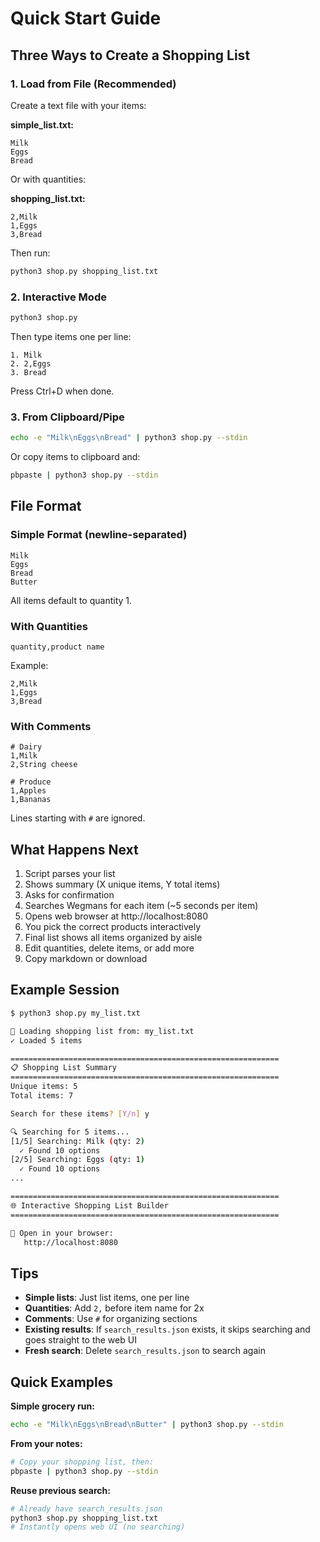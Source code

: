 # Quick Start Guide

## Three Ways to Create a Shopping List

### 1. Load from File (Recommended)

Create a text file with your items:

**simple_list.txt:**
```
Milk
Eggs
Bread
```

Or with quantities:

**shopping_list.txt:**
```
2,Milk
1,Eggs
3,Bread
```

Then run:
```bash
python3 shop.py shopping_list.txt
```

### 2. Interactive Mode

```bash
python3 shop.py
```

Then type items one per line:
```
1. Milk
2. 2,Eggs
3. Bread
```

Press Ctrl+D when done.

### 3. From Clipboard/Pipe

```bash
echo -e "Milk\nEggs\nBread" | python3 shop.py --stdin
```

Or copy items to clipboard and:
```bash
pbpaste | python3 shop.py --stdin
```

## File Format

### Simple Format (newline-separated)
```
Milk
Eggs
Bread
Butter
```
All items default to quantity 1.

### With Quantities
```
quantity,product name
```

Example:
```
2,Milk
1,Eggs
3,Bread
```

### With Comments
```
# Dairy
1,Milk
2,String cheese

# Produce
1,Apples
1,Bananas
```

Lines starting with `#` are ignored.

## What Happens Next

1. Script parses your list
2. Shows summary (X unique items, Y total items)
3. Asks for confirmation
4. Searches Wegmans for each item (~5 seconds per item)
5. Opens web browser at http://localhost:8080
6. You pick the correct products interactively
7. Final list shows all items organized by aisle
8. Edit quantities, delete items, or add more
9. Copy markdown or download

## Example Session

```bash
$ python3 shop.py my_list.txt

📄 Loading shopping list from: my_list.txt
✓ Loaded 5 items

============================================================
📋 Shopping List Summary
============================================================
Unique items: 5
Total items: 7

Search for these items? [Y/n] y

🔍 Searching for 5 items...
[1/5] Searching: Milk (qty: 2)
  ✓ Found 10 options
[2/5] Searching: Eggs (qty: 1)
  ✓ Found 10 options
...

============================================================
🌐 Interactive Shopping List Builder
============================================================

📱 Open in your browser:
   http://localhost:8080
```

## Tips

- **Simple lists**: Just list items, one per line
- **Quantities**: Add `2,` before item name for 2x
- **Comments**: Use `#` for organizing sections
- **Existing results**: If `search_results.json` exists, it skips searching and goes straight to the web UI
- **Fresh search**: Delete `search_results.json` to search again

## Quick Examples

**Simple grocery run:**
```bash
echo -e "Milk\nEggs\nBread\nButter" | python3 shop.py --stdin
```

**From your notes:**
```bash
# Copy your shopping list, then:
pbpaste | python3 shop.py --stdin
```

**Reuse previous search:**
```bash
# Already have search_results.json
python3 shop.py shopping_list.txt
# Instantly opens web UI (no searching)
```
